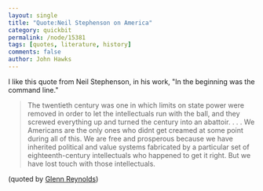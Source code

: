 ```yaml
---
layout: single 
title: "Quote:Neil Stephenson on America" 
category: quickbit
permalink: /node/15381
tags: [quotes, literature, history] 
comments: false 
author: John Hawks 
---
```


I like this quote from Neil Stephenson, in his work, "In the beginning was the command line."

<blockquote>The twentieth century was one in which limits on state power were removed in order to let the intellectuals run with the ball, and they screwed everything up and turned the century into an abattoir. . . . We Americans are the only ones who didnt get creamed at some point during all of this. We are free and prosperous because we have inherited political and value systems fabricated by a particular set of eighteenth-century intellectuals who happened to get it right. But we have lost touch with those intellectuals.</blockquote>

(quoted by <a href="http://pajamasmedia.com/instapundit/33293/">Glenn Reynolds</a>)

